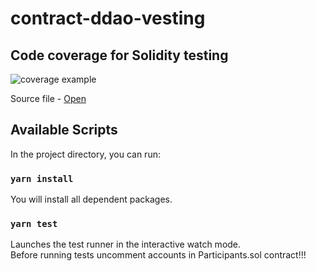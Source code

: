 # contract-ddao-vesting

## Code coverage for Solidity testing

![coverage example][1]

[1]: https://gateway.pinata.cloud/ipfs/QmctUagjBCrLt1QGdQVUKDWuyBSNNtT5AuZPMmzw1U2SuK?preview=1

Source file - [Open](https://gateway.pinata.cloud/ipfs/QmWsPDENiDASVFLc7PkSS38xPpuE7mWUHANeQp11xJUqbU?preview=1)

## Available Scripts

In the project directory, you can run:

### `yarn install`

You will install all dependent packages.

### `yarn test`

Launches the test runner in the interactive watch mode.\
Before running tests uncomment accounts in Participants.sol contract!!!
